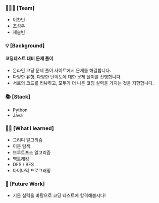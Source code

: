 ### 👨‍👧‍👧 [Team]
+ 이찬빈
+ 조성우
+ 제슬빈

### 💡 [Background]
#### 코딩테스트 대비 문제 풀이

+ 온라인 코딩 문제 풀이 사이트에서 문제를 해결합니다.
+ 다양한 유형, 다양한 난이도에 대한 문제 풀이를 진행합니다.
+ 서로의 코드를 리뷰하고, 모두가 더 나은 코딩 실력을 가지는 것을 지향합니다.

### 📚 [Stack]

+ Python
+ Java

### 👨‍🎓 [What I learned]

+ 그리디 알고리즘
+ 이분 탐색
+ 브루트포스 알고리즘
+ 백트래킹
+ DFS / BFS
+ 다이나믹 프로그래밍

### 🤦 [Future Work]

+ 기른 실력을 바탕으로 코딩 테스트에 합격해봅시다!
